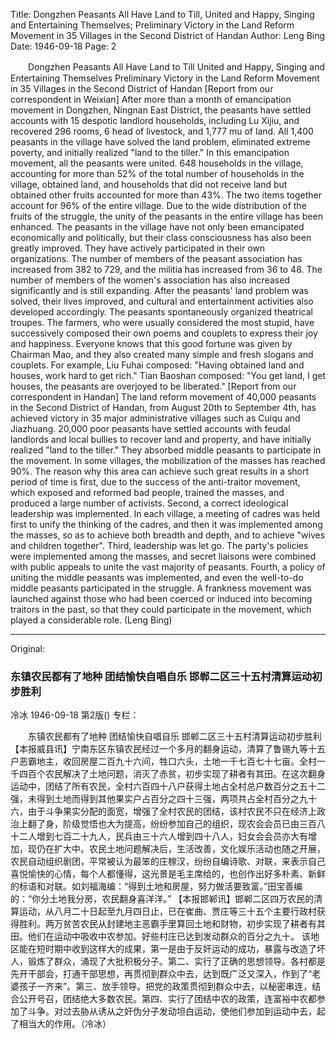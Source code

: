 Title: Dongzhen Peasants All Have Land to Till, United and Happy, Singing and Entertaining Themselves; Preliminary Victory in the Land Reform Movement in 35 Villages in the Second District of Handan
Author: Leng Bing
Date: 1946-09-18
Page: 2

　　Dongzhen Peasants All Have Land to Till
    United and Happy, Singing and Entertaining Themselves
    Preliminary Victory in the Land Reform Movement in 35 Villages in the Second District of Handan
    [Report from our correspondent in Weixian] After more than a month of emancipation movement in Dongzhen, Ningnan East District, the peasants have settled accounts with 15 despotic landlord households, including Lu Xijiu, and recovered 296 rooms, 6 head of livestock, and 1,777 mu of land. All 1,400 peasants in the village have solved the land problem, eliminated extreme poverty, and initially realized "land to the tiller." In this emancipation movement, all the peasants were united. 648 households in the village, accounting for more than 52% of the total number of households in the village, obtained land, and households that did not receive land but obtained other fruits accounted for more than 43%. The two items together account for 96% of the entire village. Due to the wide distribution of the fruits of the struggle, the unity of the peasants in the entire village has been enhanced. The peasants in the village have not only been emancipated economically and politically, but their class consciousness has also been greatly improved. They have actively participated in their own organizations. The number of members of the peasant association has increased from 382 to 729, and the militia has increased from 36 to 48. The number of members of the women's association has also increased significantly and is still expanding. After the peasants' land problem was solved, their lives improved, and cultural and entertainment activities also developed accordingly. The peasants spontaneously organized theatrical troupes. The farmers, who were usually considered the most stupid, have successively composed their own poems and couplets to express their joy and happiness. Everyone knows that this good fortune was given by Chairman Mao, and they also created many simple and fresh slogans and couplets. For example, Liu Fuhai composed: "Having obtained land and houses, work hard to get rich." Tian Baoshan composed: "You get land, I get houses, the peasants are overjoyed to be liberated."
    [Report from our correspondent in Handan] The land reform movement of 40,000 peasants in the Second District of Handan, from August 20th to September 4th, has achieved victory in 35 major administrative villages such as Cuiqu and Jiazhuang. 20,000 poor peasants have settled accounts with feudal landlords and local bullies to recover land and property, and have initially realized "land to the tiller." They absorbed middle peasants to participate in the movement. In some villages, the mobilization of the masses has reached 90%.
    The reason why this area can achieve such great results in a short period of time is first, due to the success of the anti-traitor movement, which exposed and reformed bad people, trained the masses, and produced a large number of activists. Second, a correct ideological leadership was implemented. In each village, a meeting of cadres was held first to unify the thinking of the cadres, and then it was implemented among the masses, so as to achieve both breadth and depth, and to achieve "wives and children together". Third, leadership was let go. The party's policies were implemented among the masses, and secret liaisons were combined with public appeals to unite the vast majority of peasants. Fourth, a policy of uniting the middle peasants was implemented, and even the well-to-do middle peasants participated in the struggle. A frankness movement was launched against those who had been coerced or induced into becoming traitors in the past, so that they could participate in the movement, which played a considerable role. (Leng Bing)



<hr /> 

Original: 


### 东镇农民都有了地种  团结愉快自唱自乐  邯郸二区三十五村清算运动初步胜利
冷冰
1946-09-18
第2版()
专栏：

　　东镇农民都有了地种
    团结愉快自唱自乐
    邯郸二区三十五村清算运动初步胜利
    【本报威县讯】宁南东区东镇农民经过一个多月的翻身运动，清算了鲁锡九等十五户恶霸地主，收回房屋二百九十六间，牲口六头，土地一千七百七十七亩。全村一千四百个农民解决了土地问题，消灭了赤贫，初步实现了耕者有其田。在这次翻身运动中，团结了所有农民，全村六百四十八户获得土地占全村总户数百分之五十二强，未得到土地而得到其他果实户占百分之四十三强，两项共占全村百分之九十六，由于斗争果实分配的面宽，增强了全村农民的团结，该村农民不只在经济上政治上翻了身，阶级觉悟也大为提高，纷纷参加自己的组织，现农会会员已由三百八十二人增到七百二十九人，民兵由三十六人增到四十八人，妇女会会员亦大有增加，现仍在扩大中。农民土地问题解决后，生活改善，文化娱乐活动也随之开展，农民自动组织剧团，平常被认为最笨的庄稼汉，纷纷自编诗歌、对联，来表示自己喜悦愉快的心情，每个人都懂得，这光景是毛主席给的，也创作出好多朴素、新鲜的标语和对联。如刘福海编：“得到土地和房屋，努力做活要致富。”田宝善编的：“你分土地我分房，农民翻身喜洋洋。”
    【本报邯郸讯】邯郸二区四万农民的清算运动，从八月二十日起至九月四日止，已在崔曲、贾庄等三十五个主要行政村获得胜利。两万贫苦农民从封建地主恶霸手里算回土地和财物，初步实现了耕者有其田。他们在运动中吸收中农参加。好些村庄已达到发动群众的百分之九十。
    该地区能在短时期中收到这样大的成果，第一是由于反奸运动的成功，暴露与改造了坏人，锻炼了群众，涌现了大批积极分子。第二、实行了正确的思想领导。各村都是先开干部会，打通干部思想，再贯彻到群众中去，达到既广泛又深入，作到了“老婆孩子一齐来”。第三、放手领导。把党的政策贯彻到群众中去，以秘密串连，结合公开号召，团结绝大多数农民。第四、实行了团结中农的政策，连富裕中农都参加了斗争。对过去胁从诱从之奸伪分子发动坦白运动，使他们参加到运动中去，起了相当大的作用。（冷冰）
